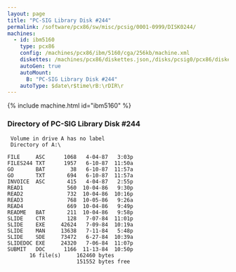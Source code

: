 ```yaml
---
layout: page
title: "PC-SIG Library Disk #244"
permalink: /software/pcx86/sw/misc/pcsig/0001-0999/DISK0244/
machines:
  - id: ibm5160
    type: pcx86
    config: /machines/pcx86/ibm/5160/cga/256kb/machine.xml
    diskettes: /machines/pcx86/diskettes.json,/disks/pcsig0/pcx86/diskettes.json
    autoGen: true
    autoMount:
      B: "PC-SIG Library Disk #244"
    autoType: $date\r$time\rB:\rDIR\r
---
```


{% include machine.html id="ibm5160" %}

### Directory of PC-SIG Library Disk #244

     Volume in drive A has no label
     Directory of A:\

    FILE     ASC      1068   4-04-87   3:03p
    FILES244 TXT      1957   6-10-87  11:50a
    GO       BAT        38   6-10-87  11:57a
    GO       TXT       694   6-10-87  11:57a
    INVOICE  ASC       415   4-04-87   2:55p
    READ1              560  10-04-86   9:30p
    READ2              732  10-04-86  10:16p
    READ3              768  10-05-86   9:26a
    READ4              669  10-04-86   9:49p
    README   BAT       211  10-04-86   9:58p
    SLIDE    CTR       128   7-07-84  11:01p
    SLIDE    EXE     42624   7-09-84  10:19a
    SLIDE    MAN     13638   7-11-84   5:48p
    SLIDE    SDE     73472   6-27-84  10:39a
    SLIDEDOC EXE     24320   7-06-84  11:07p
    SUBMIT   DOC      1166  11-13-84  10:50p
           16 file(s)     162460 bytes
                          151552 bytes free
